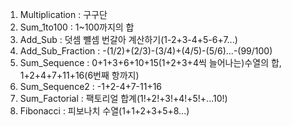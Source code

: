 1. Multiplication
: 구구단
2. Sum_1to100
: 1~100까지의 합
3. Add_Sub
: 덧셈 뺼셈 번갈아 계산하기(1-2+3-4+5-6+7...)
4. Add_Sub_Fraction
: -(1/2)+(2/3)-(3/4)+(4/5)-(5/6)...-(99/100)
5. Sum_Sequence
: 0+1+3+6+10+15(1+2+3+4씩 늘어나는)수열의 합, 1+2+4+7+11+16(6번째 항까지)
6. Sum_Sequence2
: -1+2-4+7-11+16
7. Sum_Factorial
: 팩토리얼 합계(1!+2!+3!+4!+5!+...10!)
8. Fibonacci
: 피보나치 수열(1+1+2+3+5+8...)
